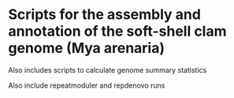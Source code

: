 # Scripts for the assembly and annotation of the soft-shell clam genome (Mya arenaria)

Also includes scripts to calculate genome summary statistics

Also include repeatmoduler and repdenovo runs